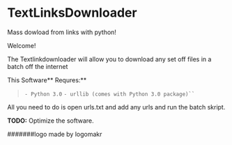# TextLinksDownloader
 Mass dowload from links with python!
 
 Welcome!
 
 The Textlinkdownloader will allow you to download any set off files in a batch off the internet

 
 This Software** Requres:**
> ``- Python 3.0``
`- urllib (comes with Python 3.0 package)``
`

 All you need to do is open urls.txt and add any urls and run the batch skript.
 

**TODO:**
Optimize the software.


#######logo made by logomakr
